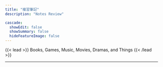 ```yaml
---
title: "複習筆記"
description: "Notes Review"

cascade:
  showEdit: false
  showSummary: false
  hideFeatureImage: false
---
```


{{< lead >}}
Books, Games, Music, Movies, Dramas, and Things
{{< /lead >}}

---
